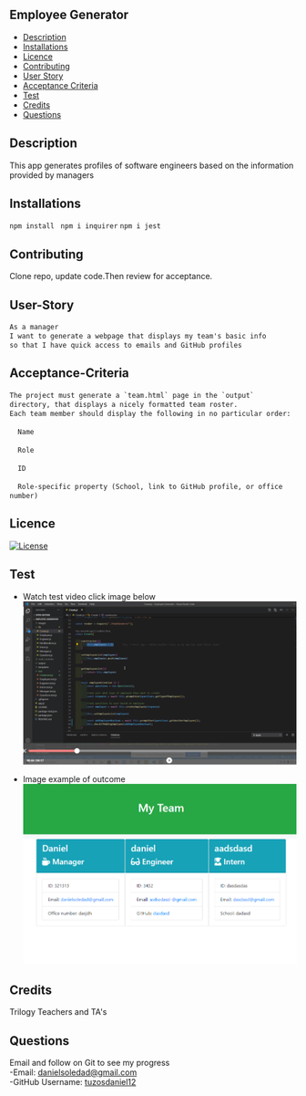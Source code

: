 ## Employee Generator

- [Description](#Description)
- [Installations](#Installations)
- [Licence](#Licence)
- [Contributing](#Contributing)
- [User Story](#User-Story)
- [Acceptance Criteria](#Acceptance-Criteria)
- [Test](#Test)
- [Credits](#Credits)
- [Questions](#Questions)

## Description

This app generates profiles of software engineers based on the information provided by managers
 

## Installations

`npm install` ` npm i inquirer` `npm i jest`

## Contributing

Clone repo, update code.Then review for acceptance.

## User-Story

```
As a manager
I want to generate a webpage that displays my team's basic info
so that I have quick access to emails and GitHub profiles
```

## Acceptance-Criteria

```
The project must generate a `team.html` page in the `output` directory, that displays a nicely formatted team roster. 
Each team member should display the following in no particular order:

  Name

  Role

  ID

  Role-specific property (School, link to GitHub profile, or office number)
```

## Licence

[![License](https://img.shields.io/badge/License-MIT-yellow.svg)](https://opensource.org/licenses/MIT)

## Test
* Watch test video click image below
[![image](images/example.png)](https://drive.google.com/file/d/1XJJsOAJ56tHE-ss3BIlLG15_c72Ck0dE/preview)

* Image example of outcome
![image](images/My-Team.png)

## Credits

Trilogy Teachers and TA's

## Questions
Email and follow on Git to see my progress
<br>
-Email: [danielsoledad@gmail.com](mailto:danielsoledad@gmail.com)
<br>
-GitHub Username: [tuzosdaniel12](https://github.com/tuzosdaniel12) 

